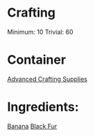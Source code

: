<!-- TITLE: Gorilla Suit -->
<!-- SUBTITLE: Wear this suit to look like a gorilla! -->

# Crafting
Minimum: 10
Trivial: 60

# Container
[Advanced Crafting Supplies](advanced-crafting-supplies)

# Ingredients:
[Banana](banana)
[Black Fur](black-fur)